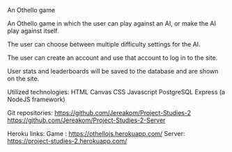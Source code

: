 An Othello game

An Othello game in which the user can play against an AI, or make the AI play against itself.


The user can choose between multiple difficulty settings for the AI.


The user can create an account and use that account to log in to the site.


User stats and leaderboards will be saved to the database and are shown on the site.


Utilized technologies:
HTML Canvas
CSS
Javascript
PostgreSQL
Express (a NodeJS framework)


Git repositories:
https://github.com/Jereakom/Project-Studies-2
https://github.com/Jereakom/Project-Studies-2-Server


Heroku links:
Game : https://othellojs.herokuapp.com/
Server: https://project-studies-2.herokuapp.com/

